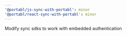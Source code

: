 ```yaml
---
'@portabl/js-sync-with-portabl': minor
'@portabl/react-sync-with-portabl': minor
---
```


Modify sync sdks to work with embedded authentication
